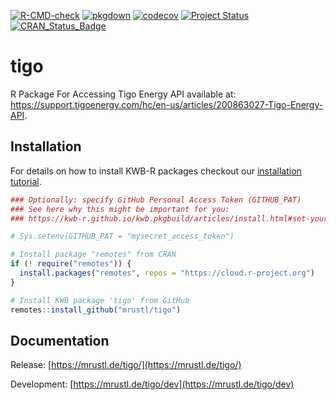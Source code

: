 [![R-CMD-check](https://github.com/mrustl/tigo/workflows/R-CMD-check/badge.svg)](https://github.com/mrustl/tigo/actions?query=workflow%3AR-CMD-check)
[![pkgdown](https://github.com/mrustl/tigo/workflows/pkgdown/badge.svg)](https://github.com/mrustl/tigo/actions?query=workflow%3Apkgdown)
[![codecov](https://codecov.io/github/mrustl/tigo/branch/main/graphs/badge.svg)](https://codecov.io/github/mrustl/tigo)
[![Project Status](https://img.shields.io/badge/lifecycle-experimental-orange.svg)](https://www.tidyverse.org/lifecycle/#experimental)
[![CRAN_Status_Badge](https://www.r-pkg.org/badges/version/tigo)]()

# tigo

R Package For Accessing Tigo Energy API available
at:
<https://support.tigoenergy.com/hc/en-us/articles/200863027-Tigo-Energy-API>.

## Installation

For details on how to install KWB-R packages checkout our [installation tutorial](https://kwb-r.github.io/kwb.pkgbuild/articles/install.html).

```r
### Optionally: specify GitHub Personal Access Token (GITHUB_PAT)
### See here why this might be important for you:
### https://kwb-r.github.io/kwb.pkgbuild/articles/install.html#set-your-github_pat

# Sys.setenv(GITHUB_PAT = "mysecret_access_token")

# Install package "remotes" from CRAN
if (! require("remotes")) {
  install.packages("remotes", repos = "https://cloud.r-project.org")
}

# Install KWB package 'tigo' from GitHub
remotes::install_github("mrustl/tigo")
```

## Documentation

Release: [https://mrustl.de/tigo/](https://mrustl.de/tigo/)

Development: [https://mrustl.de/tigo/dev](https://mrustl.de/tigo/dev)
